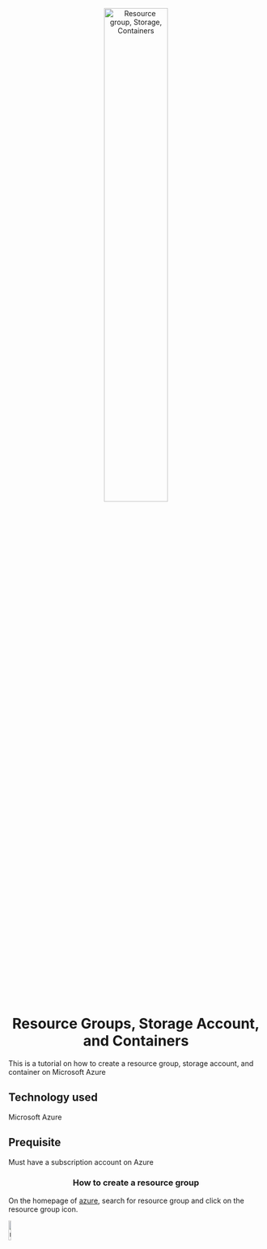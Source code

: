 <p align="center">
<img src=https://github.com/Archie735/resource-group-storage-container/assets/150314129/1652989c-97a3-4d8f-951e-1f06a7743bd9 width="50%" height="auto" alt="Resource group, Storage, Containers"/>
</p>

<h1 align="center">Resource Groups, Storage Account, and Containers</h1>

This is a tutorial on how to create a resource group, storage account, and container on Microsoft Azure

<h2>Technology used</h2>
Microsoft Azure

<h2>Prequisite</h2>
Must have a subscription account on Azure




<h3 align="center">How to create a resource group</h3>

On the homepage of <a href="www.portal.azure.com"> azure</a>, search for resource group and click on the resource group icon.

<img src=https://github.com/Archie735/resource-group-storage-container/assets/150314129/45a39293-2dc4-42ae-9218-bc7f6e58a138 width="10%" height="auto" alt="resource group icon"/>
